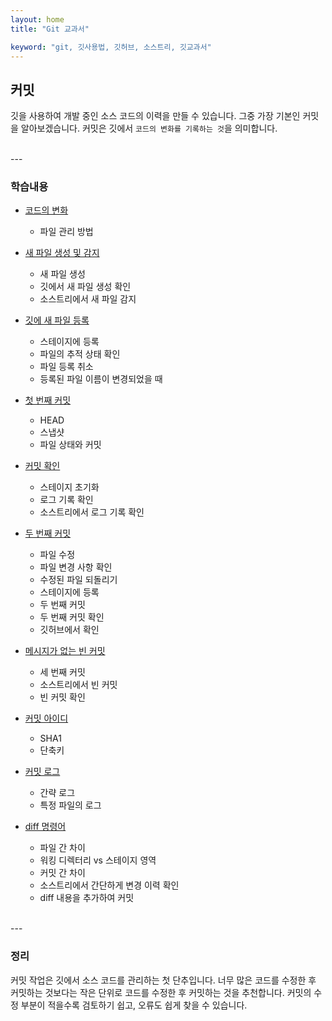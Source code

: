 ```yaml
---
layout: home
title: "Git 교과서"

keyword: "git, 깃사용법, 깃허브, 소스트리, 깃교과서"
---
```


## 커밋
깃을 사용하여 개발 중인 소스 코드의 이력을 만들 수 있습니다. 그중 가장 기본인 커밋을 알아보겠습니다. 커밋은 깃에서 `코드의 변화를 기록하는 것`을 의미합니다.

<br>
---

### 학습내용
* [코드의 변화](04.1)
    + 파일 관리 방법 

* [새 파일 생성 및 감지](04.2)
    + 새 파일 생성 
    + 깃에서 새 파일 생성 확인 
    + 소스트리에서 새 파일 감지 

* [깃에 새 파일 등록](04.3)
    + 스테이지에 등록 
    + 파일의 추적 상태 확인 
    + 파일 등록 취소 
    + 등록된 파일 이름이 변경되었을 때 

* [첫 번째 커밋](04.4)
    + HEAD 
    + 스냅샷 
    + 파일 상태와 커밋 

* [커밋 확인](04.5)
    + 스테이지 초기화 
    + 로그 기록 확인 
    + 소스트리에서 로그 기록 확인 

* [두 번째 커밋](04.6)
    + 파일 수정 
    + 파일 변경 사항 확인 
    + 수정된 파일 되돌리기 
    + 스테이지에 등록 
    + 두 번째 커밋 
    + 두 번째 커밋 확인
    + 깃허브에서 확인 

* [메시지가 없는 빈 커밋](04.7)
    + 세 번째 커밋 
    + 소스트리에서 빈 커밋 
    + 빈 커밋 확인 

* [커밋 아이디](04.8)
    + SHA1 
    + 단축키 

* [커밋 로그](04.9)
    + 간략 로그 
    + 특정 파일의 로그 

* [diff 명령어](04.10)
    + 파일 간 차이
    + 워킹 디렉터리 vs 스테이지 영역
    + 커밋 간 차이 
    + 소스트리에서 간단하게 변경 이력 확인
    + diff 내용을 추가하여 커밋 

<br>
---

### 정리
커밋 작업은 깃에서 소스 코드를 관리하는 첫 단추입니다. 너무 많은 코드를 수정한 후 커밋하는 것보다는 작은 단위로 코드를 수정한 후 커밋하는 것을 추천합니다. 커밋의 수정 부분이 적을수록 검토하기 쉽고, 오류도 쉽게 찾을 수 있습니다.  

<br><br>